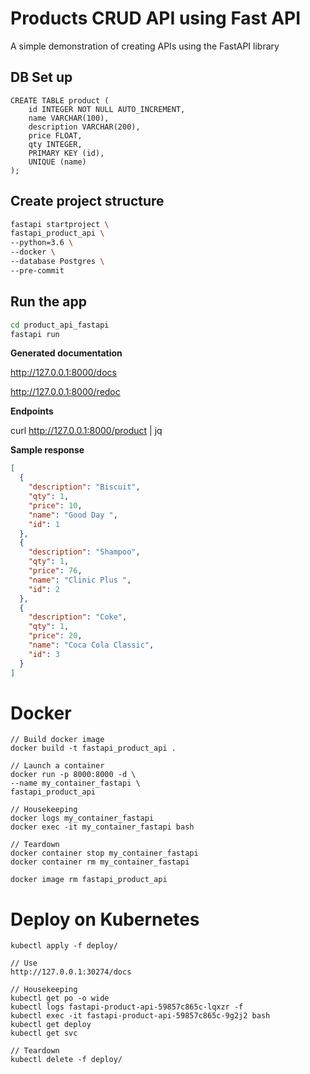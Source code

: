 # Products CRUD API using Fast API

A simple demonstration of creating APIs using the FastAPI library

## DB Set up

```
CREATE TABLE product (
	id INTEGER NOT NULL AUTO_INCREMENT,
	name VARCHAR(100),
	description VARCHAR(200),
	price FLOAT,
	qty INTEGER,
	PRIMARY KEY (id),
	UNIQUE (name)
);
```

## Create project structure

```bash
fastapi startproject \
fastapi_product_api \
--python=3.6 \
--docker \
--database Postgres \
--pre-commit
```

## Run the app

```bash
cd product_api_fastapi
fastapi run
```

**Generated documentation**

http://127.0.0.1:8000/docs

http://127.0.0.1:8000/redoc

**Endpoints**

curl http://127.0.0.1:8000/product | jq

**Sample response**

```json
[
  {
    "description": "Biscuit",
    "qty": 1,
    "price": 10,
    "name": "Good Day ",
    "id": 1
  },
  {
    "description": "Shampoo",
    "qty": 1,
    "price": 76,
    "name": "Clinic Plus ",
    "id": 2
  },
  {
    "description": "Coke",
    "qty": 1,
    "price": 20,
    "name": "Coca Cola Classic",
    "id": 3
  }
]
```

# Docker 

```
// Build docker image
docker build -t fastapi_product_api .

// Launch a container
docker run -p 8000:8000 -d \
--name my_container_fastapi \
fastapi_product_api

// Housekeeping
docker logs my_container_fastapi
docker exec -it my_container_fastapi bash

// Teardown
docker container stop my_container_fastapi
docker container rm my_container_fastapi

docker image rm fastapi_product_api
```

# Deploy on Kubernetes

```
kubectl apply -f deploy/

// Use
http://127.0.0.1:30274/docs

// Housekeeping
kubectl get po -o wide
kubectl logs fastapi-product-api-59857c865c-lqxzr -f
kubectl exec -it fastapi-product-api-59857c865c-9g2j2 bash
kubectl get deploy
kubectl get svc

// Teardown
kubectl delete -f deploy/
````